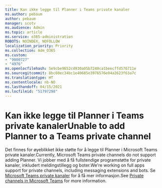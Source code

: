 ```yaml
---
title: Kan ikke legge til Planner i Teams private kanaler
ms.author: pebaum
author: pebaum
manager: scotv
ms.audience: Admin
ms.topic: article
ms.service: o365-administration
ROBOTS: NOINDEX, NOFOLLOW
localization_priority: Priority
ms.collection: Adm_O365
ms.custom:
- "9000727"
- "4976"
ms.openlocfilehash: 5e9cbe9652cd930a05b7240ca1beecffd576711e
ms.sourcegitcommit: 8bc60ec34bc1e40685e3976576e04a2623f63a7c
ms.translationtype: HT
ms.contentlocale: nb-NO
ms.lasthandoff: 04/15/2021
ms.locfileid: "51797298"
---
```

# <a name="unable-to-add-planner-to-a-teams-private-channel"></a><span data-ttu-id="b0371-102">Kan ikke legge til Planner i Teams private kanaler</span><span class="sxs-lookup"><span data-stu-id="b0371-102">Unable to add Planner to a Teams private channel</span></span>

<span data-ttu-id="b0371-103">Det finnes for øyeblikket ikke støtte for å legge til Planner i Microsoft Teams private kanaler.</span><span class="sxs-lookup"><span data-stu-id="b0371-103">Currently, Microsoft Teams private channels do not support adding Planner.</span></span>  <span data-ttu-id="b0371-104">Vi jobber med å få fullstendige programstøtte for private kanaler, inkludert meldingstillegg og boter.</span><span class="sxs-lookup"><span data-stu-id="b0371-104">We're working on full apps support for private channels, including messaging extensions and bots.</span></span> <span data-ttu-id="b0371-105">Se [Microsoft Teams private kanaler](https://docs.microsoft.com/microsoftteams/private-channels#what-you-need-to-know-about-private-channels) for å få mer informasjon.</span><span class="sxs-lookup"><span data-stu-id="b0371-105">See [Private channels in Microsoft Teams](https://docs.microsoft.com/microsoftteams/private-channels#what-you-need-to-know-about-private-channels) for more information.</span></span>
